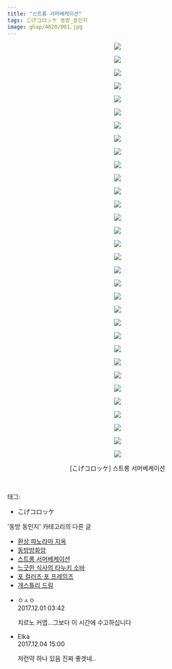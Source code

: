 ```yaml
---
title: "스트롱 서머베케이션"
tags: こげコロッケ 동방_동인지
image: ghap/4020/001.jpg
---
```

<div class="article">
<p style="text-align: center; clear: none; float: none;"><img src="{{ site.nasurl }}/ghap/4020/001.jpg"/></p>
<p style="text-align: center; clear: none; float: none;"><img src="{{ site.nasurl }}/ghap/4020/002.jpg"/></p>
<p style="text-align: center; clear: none; float: none;"><img src="{{ site.nasurl }}/ghap/4020/003.jpg"/></p>
<p style="text-align: center; clear: none; float: none;"><img src="{{ site.nasurl }}/ghap/4020/004.jpg"/></p>
<p style="text-align: center; clear: none; float: none;"><img src="{{ site.nasurl }}/ghap/4020/005.jpg"/></p>
<p style="text-align: center; clear: none; float: none;"><img src="{{ site.nasurl }}/ghap/4020/006.jpg"/></p>
<p style="text-align: center; clear: none; float: none;"><img src="{{ site.nasurl }}/ghap/4020/007.jpg"/></p>
<p style="text-align: center; clear: none; float: none;"><img src="{{ site.nasurl }}/ghap/4020/008.jpg"/></p>
<p style="text-align: center; clear: none; float: none;"><img src="{{ site.nasurl }}/ghap/4020/009.jpg"/></p>
<p style="text-align: center; clear: none; float: none;"><img src="{{ site.nasurl }}/ghap/4020/010.jpg"/></p>
<p style="text-align: center; clear: none; float: none;"><img src="{{ site.nasurl }}/ghap/4020/011.jpg"/></p>
<p style="text-align: center; clear: none; float: none;"><img src="{{ site.nasurl }}/ghap/4020/012.jpg"/></p>
<p style="text-align: center; clear: none; float: none;"><img src="{{ site.nasurl }}/ghap/4020/013.jpg"/></p>
<p style="text-align: center; clear: none; float: none;"><img src="{{ site.nasurl }}/ghap/4020/014.jpg"/></p>
<p style="text-align: center; clear: none; float: none;"><img src="{{ site.nasurl }}/ghap/4020/015.jpg"/></p>
<p style="text-align: center; clear: none; float: none;"><img src="{{ site.nasurl }}/ghap/4020/016.jpg"/></p>
<p style="text-align: center; clear: none; float: none;"><img src="{{ site.nasurl }}/ghap/4020/017.jpg"/></p>
<p style="text-align: center; clear: none; float: none;"><img src="{{ site.nasurl }}/ghap/4020/018.jpg"/></p>
<p style="text-align: center; clear: none; float: none;"><img src="{{ site.nasurl }}/ghap/4020/019.jpg"/></p>
<p style="text-align: center; clear: none; float: none;"><img src="{{ site.nasurl }}/ghap/4020/020.jpg"/></p>
<p style="text-align: center; clear: none; float: none;"><img src="{{ site.nasurl }}/ghap/4020/021.jpg"/></p>
<p style="text-align: center; clear: none; float: none;"><img src="{{ site.nasurl }}/ghap/4020/022.jpg"/></p>
<p style="text-align: center; clear: none; float: none;"><img src="{{ site.nasurl }}/ghap/4020/023.jpg"/></p>
<p style="text-align: center; clear: none; float: none;"><img src="{{ site.nasurl }}/ghap/4020/024.jpg"/></p>
<p style="text-align: center; clear: none; float: none;"><img src="{{ site.nasurl }}/ghap/4020/025.jpg"/></p>
<p style="text-align: center; clear: none; float: none;"><img src="{{ site.nasurl }}/ghap/4020/026.jpg"/></p>
<p style="text-align: center; clear: none; float: none;"><img src="{{ site.nasurl }}/ghap/4020/027.jpg"/></p>
<p style="text-align: center; clear: none; float: none;"><img src="{{ site.nasurl }}/ghap/4020/028.jpg"/></p>
<p style="text-align: center; clear: none; float: none;"><img src="{{ site.nasurl }}/ghap/4020/029.jpg"/></p>
<p style="text-align: center; clear: none; float: none;"><img src="{{ site.nasurl }}/ghap/4020/030.jpg"/></p>
<p style="text-align: center; clear: none; float: none;"><img src="{{ site.nasurl }}/ghap/4020/031.jpg"/></p>
<p style="text-align: center; clear: none; float: none;"><img src="{{ site.nasurl }}/ghap/4020/032.jpg"/></p>
<p style="text-align: center; clear: none; float: none;">[こげコロッケ] 스트롱 서머베케이션</p>
<p><br/></p>
</div><div class="tagTrail">
<p>태그: </p>
<ul>
<li>こげコロッケ</li>
</ul>
</div><div class="another">
<p>'동방 동인지' 카테고리의 다른 글</p>
<ul>
<li><a href="/2017-12-06-ghap_4023">환상 파노라마 지옥</a></li>
<li><a href="/2017-12-01-ghap_4021">동방방화암</a></li>
<li><a href="/2017-12-01-ghap_4020">스트롱 서머베케이션</a></li>
<li><a href="/2017-12-01-ghap_4019">느긋한 식사의 타누키 소바</a></li>
<li><a href="/2017-12-01-ghap_4018">포 컬러즈·포 프레임즈</a></li>
<li><a href="/2017-12-01-ghap_4017">개스틀리 드림</a></li>
</ul>
</div><div class="cb_module cb_fluid">
<div class="cb_wrt cb_profile">
<div class="comment">
<ul>
<li class="cb_thumb_off" id="comment15141912">
<div class="cb_comment_area">
<div class="cb_info_area">
<div class="cb_section">
<span class="cb_nick_name">ㅇㅅㅇ</span>
</div>
<div class="cb_section">
<span class="cb_date">2017.12.01 03:42 </span>
</div>
</div>
<div class="cb_dsc_comment">
<p class="cb_dsc">
											치르노 커엽...그보다 이 시간에 수고하십니다
										</p>
</div>
</div></li>
<li class="cb_thumb_off" id="comment15144551">
<div class="cb_comment_area">
<div class="cb_info_area">
<div class="cb_section">
<span class="cb_nick_name">Elka</span>
</div>
<div class="cb_section">
<span class="cb_date">2017.12.04 15:00 </span>
</div>
</div>
<div class="cb_dsc_comment">
<p class="cb_dsc">
											저런약 하나 있음 진짜 좋겟네..
										</p>
</div>
</div></li>
</ul>
</div>
</div><!-- commentList close -->
</div>